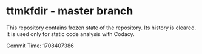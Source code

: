 # ttmkfdir - master branch

This repository contains frozen state of the repository.
Its history is cleared. It is used only for static code
analysis with Codacy.

Commit Time: 1708407386